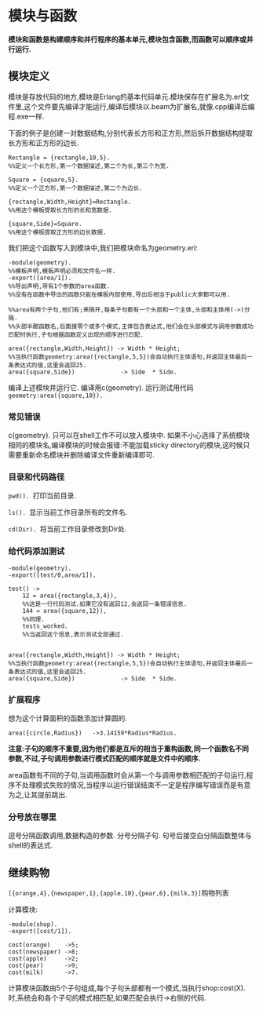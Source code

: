 # 模块与函数 #

**模块和函数是构建顺序和并行程序的基本单元,模块包含函数,而函数可以顺序或并行运行.**

## 模块定义 ##

模块是存放代码的地方,模块是Erlang的基本代码单元.模块保存在扩展名为.erl文件里,这个文件要先编译才能运行,编译后模块以.beam为扩展名,就像.cpp编译后编程.exe一样.

下面的例子是创建一对数据结构,分别代表长方形和正方形,然后拆开数据结构提取长方形和正方形的边长.

```
Rectangle = {rectangle,10,5}. 
%%定义一个长方形,第一个数据描述,第二个为长,第三个为宽.

Square = {square,5}. 
%%定义一个正方形,第一个数据描述,第二个为边长.

{rectangle,Width,Height}=Rectangle. 
%%用这个模板提取长方形的长和宽数据.

{square,Side}=Square. 
%%用这个模板提取正方形的边长数据.
```

我们把这个函数写入到模块中,我们把模块命名为geometry.erl:

```
-module(geometry). 
%%模板声明,模板声明必须和文件名一样.
-export([area/1]). 
%%导出声明,带有1个参数的area函数.
%%没有在函数中导出的函数只能在模板内部使用,导出后相当于public大家都可以用.

%%area有两个子句,他们有;来隔开,每条子句都有一个头部和一个主体,头部和主体用(->)分隔.
%%头部半酣函数名,后面接零个或多个模式,主体包含表达式,他们会在头部模式与调用参数成功匹配时执行,子句根据函数定义出现的顺序进行匹配.

area({rectangle,Width,Height}) -> Width * Height;
%%当执行函数geometry:area({rectangle,5,5})会自动执行主体语句,并返回主体最后一条表达式的值,这里会返回25.
area({square,Side})             -> Side  * Side.
```

编译上述模块并运行它.
编译用c(geometry). 
运行测试用代码``geometry:area({square,10}). ``

### 常见错误 ###

c(geometry). 只可以在shell工作不可以放入模块中.
如果不小心选择了系统模块相同的模块名,编译模块的时候会报错:不能加载sticky directory的模块,这时候只需要重新命名模块并删除编译文件重新编译即可.

### 目录和代码路径 ###

``pwd(). ``打印当前目录.

``ls(). ``显示当前工作目录所有的文件名.

``cd(Dir). ``将当前工作目录修改到Dir处.

### 给代码添加测试 ###

```
-module(geometry). 
-export([test/0,area/1]). 

test() -> 
    12 = area({rectangle,3,4}), 
    %%这是一行代码测试.如果它没有返回12,会返回一条错误信息.
    144 = area({square,12}), 
    %%同理.
    tests_worked.
    %%当返回这个信息,表示测试全部通过.


area({rectangle,Width,Height}) -> Width * Height;
%%当执行函数geometry:area({rectangle,5,5})会自动执行主体语句,并返回主体最后一条表达式的值,这里会返回25.
area({square,Side})             -> Side  * Side.
```

### 扩展程序 ###

想为这个计算面积的函数添加计算圆的.
```
area({circle,Radius})   ->3.14159*Radius*Radius. 
```
**注意:子句的顺序不重要,因为他们都是互斥的相当于重构函数,同一个函数名不同参数,不过,子句调用参数进行模式匹配的顺序就是文件中的顺序.**

area函数有不同的子句,当调用函数时会从第一个与调用参数相匹配的子句运行,程序不处理模式失败的情况,当程序以运行错误结束不一定是程序编写错误而是有意为之,让其提前跳出.

### 分号放在哪里 ###

逗号分隔函数调用,数据构造的参数.
分号分隔子句.
句号后接空白分隔函数整体与shell的表达式.

## 继续购物 ##

``[{orange,4},{newspaper,1},{apple,10},{pear,6},{milk,3}]``购物列表

计算模块:
```
-module(shop). 
-export([cost/1]). 

cost(orange)    ->5;
cost(newspaper) ->8;
cost(apple)     ->2;
cost(pear)      ->9;
cost(milk)      ->7.
```
计算模块函数由5个子句组成,每个子句头部都有一个模式,当执行shop:cost(X). 时,系统会和各个子句的模式相匹配,如果匹配会执行->右侧的代码.


